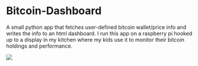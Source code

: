 # Bitcoin-Dashboard
A small python app that fetches user-defined bitcoin wallet/price info and writes the info to an html dashboard. I run this app on a raspberry pi hooked up to a display in my kitchen where my kids use it to monitor their bitcoin holdings and performance.




![](https://i.imgur.com/MVsELRs.jpg)

